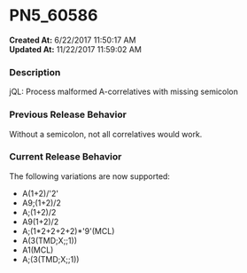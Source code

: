 # PN5_60586

**Created At:** 6/22/2017 11:50:17 AM  
**Updated At:** 11/22/2017 11:59:02 AM  


### Description

jQL: Process malformed A-correlatives with missing semicolon



### Previous Release Behavior

Without a semicolon, not all correlatives would work.



### Current Release Behavior

The following variations are now supported:

- A(1+2)/'2'
- A9;(1+2)/2
- A;(1+2)/2
- A9(1+2)/2
- A;(1\*2+2+2+2)\*'9'(MCL)
- A(3(TMD;X;;1))
- A1(MCL)
- A;(3(TMD;X;;1))

